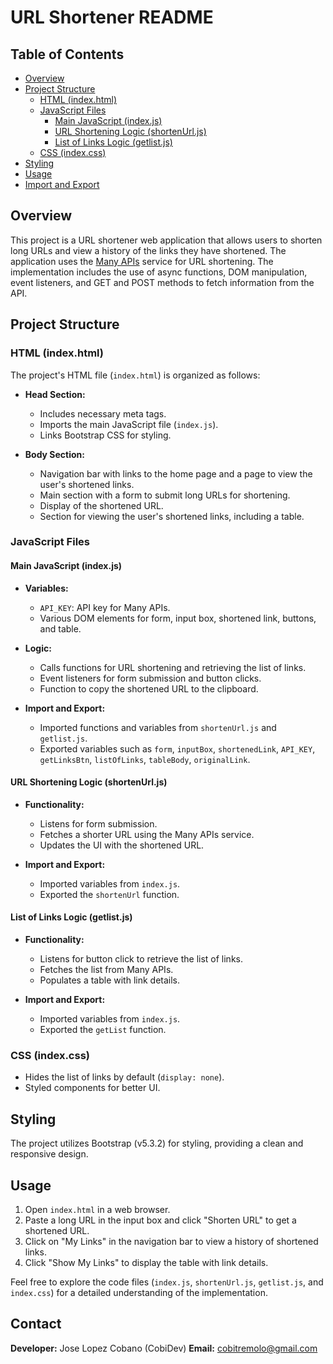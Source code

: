 # URL Shortener README

## Table of Contents

- [Overview](#overview)
- [Project Structure](#project-structure)
  - [HTML (index.html)](#html-indexhtml)
  - [JavaScript Files](#javascript-files)
    - [Main JavaScript (index.js)](#main-javascript-indexjs)
    - [URL Shortening Logic (shortenUrl.js)](#url-shortening-logic-shortenurljs)
    - [List of Links Logic (getlist.js)](#list-of-links-logic-getlistjs)
  - [CSS (index.css)](#css-indexcss)
- [Styling](#styling)
- [Usage](#usage)
- [Import and Export](#import-and-export)

## Overview

This project is a URL shortener web application that allows users to shorten long URLs and view a history of the links they have shortened. The application uses the [Many APIs](https://manyapis.com) service for URL shortening. The implementation includes the use of async functions, DOM manipulation, event listeners, and GET and POST methods to fetch information from the API.

## Project Structure

### HTML (index.html)

The project's HTML file (`index.html`) is organized as follows:

- **Head Section:**
  - Includes necessary meta tags.
  - Imports the main JavaScript file (`index.js`).
  - Links Bootstrap CSS for styling.

- **Body Section:**
  - Navigation bar with links to the home page and a page to view the user's shortened links.
  - Main section with a form to submit long URLs for shortening.
  - Display of the shortened URL.
  - Section for viewing the user's shortened links, including a table.

### JavaScript Files

#### Main JavaScript (index.js)

- **Variables:**
  - `API_KEY`: API key for Many APIs.
  - Various DOM elements for form, input box, shortened link, buttons, and table.

- **Logic:**
  - Calls functions for URL shortening and retrieving the list of links.
  - Event listeners for form submission and button clicks.
  - Function to copy the shortened URL to the clipboard.

- **Import and Export:**
  - Imported functions and variables from `shortenUrl.js` and `getlist.js`.
  - Exported variables such as `form`, `inputBox`, `shortenedLink`, `API_KEY`, `getLinksBtn`, `listOfLinks`, `tableBody`, `originalLink`.

#### URL Shortening Logic (shortenUrl.js)

- **Functionality:**
  - Listens for form submission.
  - Fetches a shorter URL using the Many APIs service.
  - Updates the UI with the shortened URL.

- **Import and Export:**
  - Imported variables from `index.js`.
  - Exported the `shortenUrl` function.

#### List of Links Logic (getlist.js)

- **Functionality:**
  - Listens for button click to retrieve the list of links.
  - Fetches the list from Many APIs.
  - Populates a table with link details.

- **Import and Export:**
  - Imported variables from `index.js`.
  - Exported the `getList` function.

### CSS (index.css)

- Hides the list of links by default (`display: none`).
- Styled components for better UI.

## Styling

The project utilizes Bootstrap (v5.3.2) for styling, providing a clean and responsive design.

## Usage

1. Open `index.html` in a web browser.
2. Paste a long URL in the input box and click "Shorten URL" to get a shortened URL.
3. Click on "My Links" in the navigation bar to view a history of shortened links.
4. Click "Show My Links" to display the table with link details.

Feel free to explore the code files (`index.js`, `shortenUrl.js`, `getlist.js`, and `index.css`) for a detailed understanding of the implementation.

## Contact

**Developer:** Jose Lopez Cobano (CobiDev) 
**Email:** cobitremolo@gmail.com 
